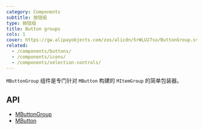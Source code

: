 ```yaml
---
category: Components
subtitle: 按钮组
type: 按钮组
title: Button groups
cols: 1
cover: https://gw.alipayobjects.com/zos/alicdn/5rWLU27so/ButtonGroup.svg
related:
  - /components/buttons/
  - /components/icons/
  - /components/selection-controls/
---
```


`MButtonGroup` 组件是专门针对 `MButton` 构建的 `MItemGroup` 的简单包装器。

## API

- [MButtonGroup](/docs/api/MButtonGroup)
- [MButton](/docs/api/MButton)